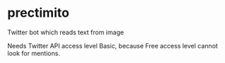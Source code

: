 # prectimito
Twitter bot which reads text from image

Needs Twitter API access level Basic, because Free access level cannot look for mentions.


